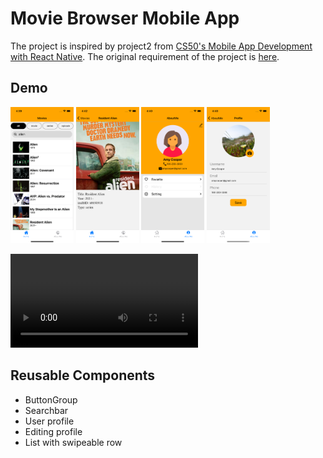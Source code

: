 # Movie Browser Mobile App

The project is inspired by project2 from [CS50's Mobile App Development with React Native](https://www.edx.org/course/cs50s-mobile-app-development-with-react-native).
The original requirement of the project is [here](./statics/cs50_project2_README.md). 


## Demo
<div style="flex-direction: row">
<img src='./statics/home.png' width='20%'/>
<img src='./statics/detail.png' width='20%'/>
<img src='./statics/profile.png' width='20%'/>
<img src='./statics/edit_profile.png' width='20%'/>
</div>

![](./statics/demo.mp4)

## Reusable Components  
- ButtonGroup
- Searchbar
- User profile 
- Editing profile
- List with swipeable row
